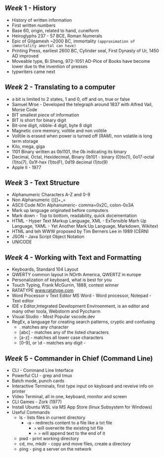 ## **_Week_** 1 - History
  * History of written information
  * First written numbers
  * Base 60, origin, related to hand, cuneiform
  * Heiroglyphs 237 - 57 BCE, Roman Numerals
  * Epic of Gilgamesh ~2000 BC, immortality ```(approximation of immortality amortal can have)```
  * Printing Press, earliest 2600 BC, Cylinder seal, First Dynasty of Ur, 1450 AD improved
  * Moveable type, Bi Sheng, 972-1051 AD-Pice of Books have become lower due to the invention of presses
  * typwriters came next
  
## **_Week_** 2 - Translating to a computer
  * a bit is limited to 2 states, 1 and 0, off and on, true or false
  * Samuel Mrse - Developed the telegraph around 1837 with Alfred Vail,  Morse Code
  * BIT smallest piece of information
  * BIT is short for binary digit
  * Bit-one digit, nibble-4 digit, byte 8 digit
  * Magnetic core memory, volitile and non volitile
  * Volitile is erased when power is turned off (RAM), non volatile is long term storage
  * Kilo, mega, giga
  * 1101 Binary  written as 0b1101, the 0b indicating its binary
  * Decimal, Octal, Hexidecimal, Binary 0b101 - binary (0)to(1), 0o17-octal (1)to(7), 0x1f-hex (1)to(F), 0d19 decimal (1)to(9)
  * Apple II - 1977

## **_Week_** 3 - Text Structure
  * Alphanumeric Characters A-Z and 0-9
  * Non Alphanumeric {}[]+_=
  * ASCII Code NOn Alphanumeric- comma=0x2C, colon-0x3A
  * Mark up language originated before computers
  * Mark down - Top to bottom, readability, quick docementation
  * HTML - Hyper Text Markup Language, XML - ExTensible Marh Up Language, YAML - Yet Another Mark Up Language, Markdown, Wikitext
  * HTML and teh WWW proposed by Tim Berners Lee in 1989 (CERN)
  * JSON - Java Script Object Notation
  * UNICODE

## **_Week_** 4 - Working with Text and Formatting
  * Keyboards, Standard 104 Layout
  * QWERTY common layout in NOrth America, QWERTZ in europe
  * Personalization of keyboard, what is best for you
  * Touch Typing, Frank McGurrin, 1888, contest winner
  * RATATYPE www.ratatype.com
  * Word Processor v Text Editor  MS Word - Word processor, Notepad - Text editor
  * IDE v Editor,Integrated Development Enviroonment, is an editor and many other toola, Webstorm and Pyccharm
  * Visual Studio - Most Popular  vscode.dev
  * RegEx, a language for creating search patterns, cryptic and confusing
     * . matches any character
     * [abc] - matches any of the listed characters
     * [a-z] - matches all lower case characters
     * [0-9], or \d - matches any digit  -

## **_Week_** 5 - Commander in Chief (Command Line)
 * CLI - Command Line Interface
 * Powerful CLI - grep and tmux
 * Batch mode, punch cards
 * Interactive Terminals, first type input on keyboard and reveive info on printer
 * Video Terminal, all in one, keyboard, monitor and screen
 * CLI Games - Zork (1977)
 * Install Ubuntu WSL via MS App Store (linux Subsystem for Windows)
 * Useful Commands
     * ls - lists files in current directory
        * -a - redirects content to a file like a txt file
          * `>` will overwrite the existing txt file
          * `> >` will append text to the end of it           
     * pwd - print working directory
     * cd, mv, mkdir - copy and move files, create a directory
     * ping - ping a server on the network













